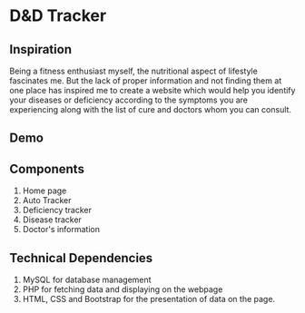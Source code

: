 # D&D Tracker
## Inspiration
Being a fitness enthusiast myself, the nutritional aspect of lifestyle fascinates me. But the lack of proper information and not finding them at one place has inspired me to create a website which would help you identify your diseases or deficiency according to the symptoms you are experiencing along with the list of cure and doctors whom you can consult. 
## Demo
## Components
1. Home page
2. Auto Tracker
3. Deficiency tracker
4. Disease tracker
5. Doctor's information
## Technical Dependencies
1. MySQL for database management
2. PHP for fetching data and displaying on the webpage
3. HTML, CSS and Bootstrap for the presentation of data on the page.

